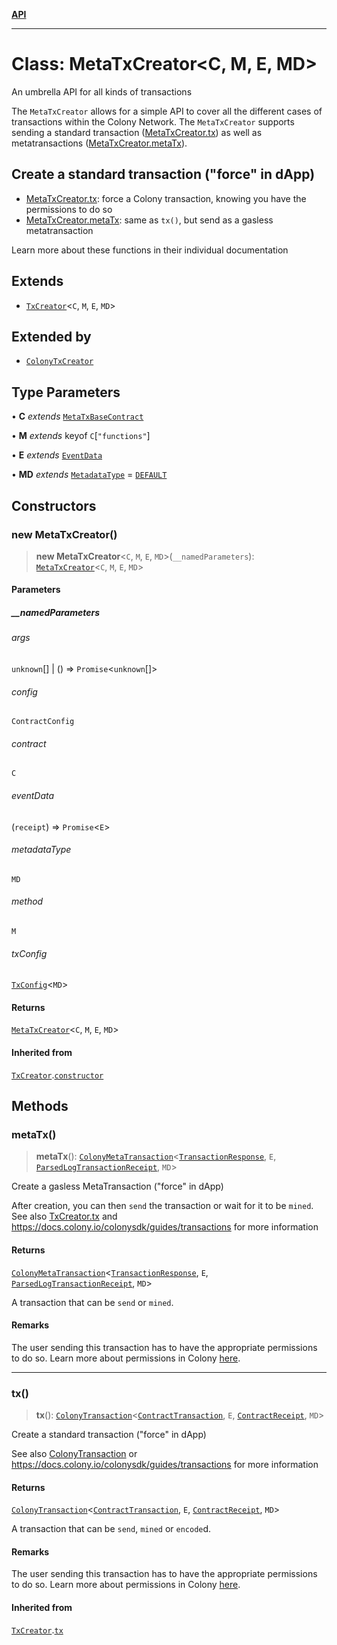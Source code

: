 [**API**](../README.md)

***

# Class: MetaTxCreator\<C, M, E, MD\>

An umbrella API for all kinds of transactions

The `MetaTxCreator` allows for a simple API to cover all the different cases of transactions within the Colony Network. The `MetaTxCreator` supports sending a standard transaction ([MetaTxCreator.tx](MetaTxCreator.md#tx)) as well as metatransactions ([MetaTxCreator.metaTx](MetaTxCreator.md#metatx)).

## Create a standard transaction ("force" in dApp)

- [MetaTxCreator.tx](MetaTxCreator.md#tx): force a Colony transaction, knowing you have the permissions to do so
- [MetaTxCreator.metaTx](MetaTxCreator.md#metatx): same as `tx()`, but send as a gasless metatransaction

Learn more about these functions in their individual documentation

## Extends

- [`TxCreator`](TxCreator.md)\<`C`, `M`, `E`, `MD`\>

## Extended by

- [`ColonyTxCreator`](ColonyTxCreator.md)

## Type Parameters

• **C** *extends* [`MetaTxBaseContract`](../interfaces/MetaTxBaseContract.md)

• **M** *extends* keyof `C`\[`"functions"`\]

• **E** *extends* [`EventData`](../interfaces/EventData.md)

• **MD** *extends* [`MetadataType`](../enumerations/MetadataType.md) = [`DEFAULT`](../enumerations/MetadataType.md#default)

## Constructors

### new MetaTxCreator()

> **new MetaTxCreator**\<`C`, `M`, `E`, `MD`\>(`__namedParameters`): [`MetaTxCreator`](MetaTxCreator.md)\<`C`, `M`, `E`, `MD`\>

#### Parameters

##### \_\_namedParameters

###### args

`unknown`[] \| () => `Promise`\<`unknown`[]\>

###### config

`ContractConfig`

###### contract

`C`

###### eventData

(`receipt`) => `Promise`\<`E`\>

###### metadataType

`MD`

###### method

`M`

###### txConfig

[`TxConfig`](../interfaces/TxConfig.md)\<`MD`\>

#### Returns

[`MetaTxCreator`](MetaTxCreator.md)\<`C`, `M`, `E`, `MD`\>

#### Inherited from

[`TxCreator`](TxCreator.md).[`constructor`](TxCreator.md#constructors)

## Methods

### metaTx()

> **metaTx**(): [`ColonyMetaTransaction`](../interfaces/ColonyMetaTransaction.md)\<[`TransactionResponse`](../interfaces/TransactionResponse.md), `E`, [`ParsedLogTransactionReceipt`](../interfaces/ParsedLogTransactionReceipt.md), `MD`\>

Create a gasless MetaTransaction ("force" in dApp)

After creation, you can then `send` the transaction or wait for it to be `mined`.
See also [TxCreator.tx](TxCreator.md#tx) and https://docs.colony.io/colonysdk/guides/transactions for more information

#### Returns

[`ColonyMetaTransaction`](../interfaces/ColonyMetaTransaction.md)\<[`TransactionResponse`](../interfaces/TransactionResponse.md), `E`, [`ParsedLogTransactionReceipt`](../interfaces/ParsedLogTransactionReceipt.md), `MD`\>

A transaction that can be `send` or `mined`.

#### Remarks

The user sending this transaction has to have the appropriate permissions to do so. Learn more about permissions in Colony [here](/develop/dev-learning/permissions).

***

### tx()

> **tx**(): [`ColonyTransaction`](../interfaces/ColonyTransaction.md)\<[`ContractTransaction`](../interfaces/ContractTransaction.md), `E`, [`ContractReceipt`](../interfaces/ContractReceipt.md), `MD`\>

Create a standard transaction ("force" in dApp)

See also [ColonyTransaction](../interfaces/ColonyTransaction.md) or https://docs.colony.io/colonysdk/guides/transactions for more information

#### Returns

[`ColonyTransaction`](../interfaces/ColonyTransaction.md)\<[`ContractTransaction`](../interfaces/ContractTransaction.md), `E`, [`ContractReceipt`](../interfaces/ContractReceipt.md), `MD`\>

A transaction that can be `send`, `mined` or `encode`d.

#### Remarks

The user sending this transaction has to have the appropriate permissions to do so. Learn more about permissions in Colony [here](/develop/dev-learning/permissions).

#### Inherited from

[`TxCreator`](TxCreator.md).[`tx`](TxCreator.md#tx)
